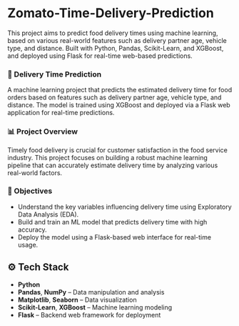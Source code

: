 # Zomato-Time-Delivery-Prediction
This project aims to predict food delivery times using machine learning, based on various real-world features such as delivery partner age, vehicle type, and distance. Built with Python, Pandas, Scikit-Learn, and XGBoost, and deployed using Flask for real-time web-based predictions.

### 🚚 Delivery Time Prediction

A machine learning project that predicts the estimated delivery time for food orders based on features such as delivery partner age, vehicle type, and distance. The model is trained using XGBoost and deployed via a Flask web application for real-time predictions.


### 📊 Project Overview

Timely food delivery is crucial for customer satisfaction in the food service industry. This project focuses on building a robust machine learning pipeline that can accurately estimate delivery time by analyzing various real-world factors.

### 🎯 Objectives
- Understand the key variables influencing delivery time using Exploratory Data Analysis (EDA).
- Build and train an ML model that predicts delivery time with high accuracy.
- Deploy the model using a Flask-based web interface for real-time usage.



## ⚙️ Tech Stack

- **Python**
- **Pandas**, **NumPy** – Data manipulation and analysis
- **Matplotlib**, **Seaborn** – Data visualization
- **Scikit-Learn**, **XGBoost** – Machine learning modeling
- **Flask** – Backend web framework for deployment




